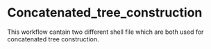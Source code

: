 # Concatenated_tree_construction
This workflow cantain two different shell file which are both used for concatenated tree construction.
